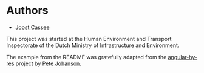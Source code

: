 # Authors

* [Joost Cassee](https://github.com/jcassee)

This project was started at the Human Environment and Transport Inspectorate of
the Dutch Ministry of Infrastructure and Environment.

The example from the README was gratefully adapted from the
[angular-hy-res](https://github.com/petejohanson/angular-hy-res) project by
[Pete Johanson](https://github.com/petejohanson).

